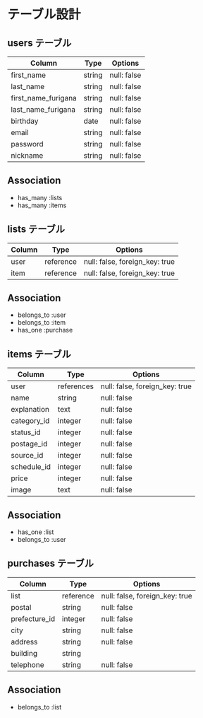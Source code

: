 

# テーブル設計

## users テーブル

| Column              | Type   | Options     |
| ------------------- | ------ | ----------- |
| first_name          | string | null: false |
| last_name           | string | null: false |
| first_name_furigana | string | null: false |
| last_name_furigana  | string | null: false |
| birthday            | date   | null: false |
| email               | string | null: false |
| password            | string | null: false |
| nickname            | string | null: false |

## Association

- has_many :lists
- has_many :items

## lists テーブル

| Column | Type      | Options                        |
| ------ | --------- | ------------------------------ |
| user   | reference | null: false, foreign_key: true |
| item   | reference | null: false, foreign_key: true |

## Association

- belongs_to :user
- belongs_to :item
- has_one :purchase

## items テーブル

| Column           | Type       | Options                        |
| ---------------- | ---------- | ------------------------------ |
| user             | references | null: false, foreign_key: true |
| name             | string     | null: false                    |
| explanation      | text       | null: false                    |
| category_id      | integer    | null: false                    |
| status_id        | integer    | null: false                    |
| postage_id       | integer    | null: false                    |
| source_id        | integer    | null: false                    |
| schedule_id      | integer    | null: false                    |
| price            | integer    | null: false                    |
| image            | text       | null: false                    |

## Association

- has_one :list
- belongs_to :user

## purchases テーブル

| Column         | Type       | Options                        |
| -------------- | ---------- | ------------------------------ |
| list           | reference  | null: false, foreign_key: true |
| postal         | string     | null: false                    |
| prefecture_id  | integer    | null: false                    |
| city           | string     | null: false                    |
| address        | string     | null: false                    |
| building       | string     |                                |
| telephone      | string     | null: false                    |

## Association

- belongs_to :list